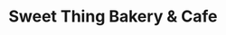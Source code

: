 ---
title: "Sweet Thing Bakery & Cafe"
url: /statesville/sweet-thing-bakery-and-cafe/
shop: bakery
---